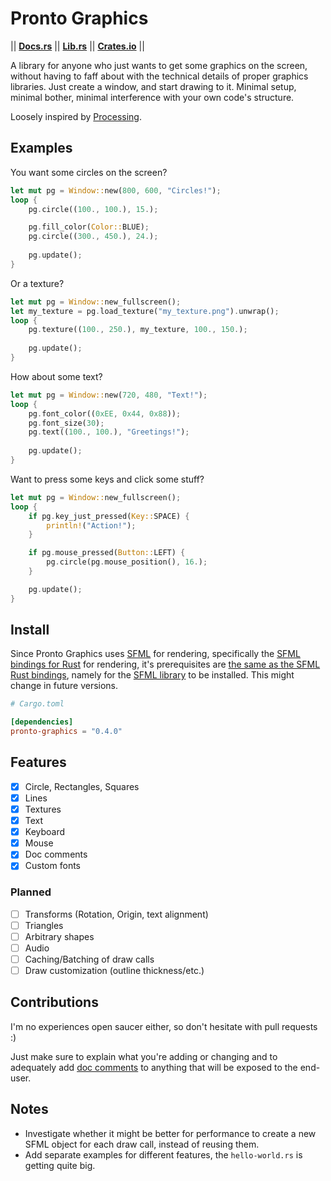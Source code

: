 # Pronto Graphics

|| [__Docs.rs__](https://docs.rs/pronto-graphics/latest/pronto_graphics/) || [__Lib.rs__](https://lib.rs/crates/pronto-graphics) || [__Crates.io__](https://crates.io/crates/pronto-graphics/) ||

A library for anyone who just wants to get some graphics on the screen, without having to faff about with the technical details of proper graphics libraries. Just create a window, and start drawing to it. Minimal setup, minimal bother, minimal interference with your own code's structure.

Loosely inspired by [Processing](https://processing.org/).

## Examples

You want some circles on the screen?

```rust
let mut pg = Window::new(800, 600, "Circles!");
loop {
    pg.circle((100., 100.), 15.);

    pg.fill_color(Color::BLUE);
    pg.circle((300., 450.), 24.);
    
    pg.update();
}
```

Or a texture?

```rust
let mut pg = Window::new_fullscreen();
let my_texture = pg.load_texture("my_texture.png").unwrap();
loop {
    pg.texture((100., 250.), my_texture, 100., 150.);
    
    pg.update();
}
```

How about some text?

```rust
let mut pg = Window::new(720, 480, "Text!");
loop {
    pg.font_color((0xEE, 0x44, 0x88));
    pg.font_size(30);
    pg.text((100., 100.), "Greetings!");
    
    pg.update();
}
```

Want to press some keys and click some stuff?

```rust
let mut pg = Window::new_fullscreen();
loop {
    if pg.key_just_pressed(Key::SPACE) {
        println!("Action!");
    }

    if pg.mouse_pressed(Button::LEFT) {
        pg.circle(pg.mouse_position(), 16.);
    }

    pg.update();
}
```

## Install

Since Pronto Graphics uses [SFML](https://www.sfml-dev.org/) for rendering, specifically the [SFML bindings for Rust](https://docs.rs/sfml/latest/sfml/index.html) for rendering, it's prerequisites are [the same as the SFML Rust bindings](https://docs.rs/sfml/latest/sfml/index.html#prerequisites), namely for the [SFML library](https://www.sfml-dev.org/) to be installed. This might change in future versions.

```toml
# Cargo.toml

[dependencies]
pronto-graphics = "0.4.0"
```

## Features

- [X] Circle, Rectangles, Squares
- [X] Lines
- [X] Textures
- [X] Text
- [X] Keyboard
- [X] Mouse
- [X] Doc comments
- [X] Custom fonts

### Planned

- [ ] Transforms (Rotation, Origin, text alignment)
- [ ] Triangles
- [ ] Arbitrary shapes
- [ ] Audio
- [ ] Caching/Batching of draw calls
- [ ] Draw customization (outline thickness/etc.)

## Contributions

I'm no experiences open saucer either, so don't hesitate with pull requests :)

Just make sure to explain what you're adding or changing and to adequately add [doc comments](https://doc.rust-lang.org/reference/comments.html#doc-comments) to anything that will be exposed to the end-user.

## Notes

- Investigate whether it might be better for performance to create a new SFML object for each draw call, instead of reusing them.
- Add separate examples for different features, the `hello-world.rs` is getting quite big.